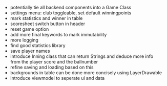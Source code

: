 - potentially tie all backend components into a Game Class
- settings menu: club toggleable, set default winningpoints
- mark statistics and winner in table 
- scoresheet switch button in header
- reset game option
- add more final keywords to mark immutability
- more logging
- find good statistics library
- save player names
- introduce Inning class that can return Strings and deduce more info from the player score and the ballnumber
- refine saving and loading based on this
- backgrounds in table can be done more concisely using LayerDrawable
- introduce viewmodel to seperate ui and data

